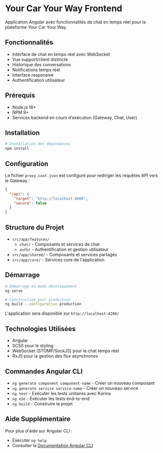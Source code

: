 # Your Car Your Way Frontend

Application Angular avec fonctionnalités de chat en temps réel pour la plateforme Your Car Your Way.

## Fonctionnalités

- Interface de chat en temps réel avec WebSocket
- Vue support/client distincte
- Historique des conversations
- Notifications temps réel
- Interface responsive
- Authentification utilisateur

## Prérequis

- Node.js 18+
- NPM 9+
- Services backend en cours d'exécution (Gateway, Chat, User)

## Installation

```bash
# Installation des dépendances
npm install
```

## Configuration

Le fichier `proxy.conf.json` est configuré pour rediriger les requêtes API vers le Gateway :
```json
{
  "/api": {
    "target": "http://localhost:8080",
    "secure": false
  }
}
```

## Structure du Projet

- `src/app/features/`
  - `chat/` - Composants et services de chat
  - `auth/` - Authentification et gestion utilisateur
- `src/app/shared/` - Composants et services partagés
- `src/app/core/` - Services core de l'application

## Démarrage

```bash
# Démarrage en mode développement
ng serve

# Construction pour production
ng build --configuration production
```

L'application sera disponible sur `http://localhost:4200/`

## Technologies Utilisées

- Angular
- SCSS pour le styling
- WebSocket (STOMP/SockJS) pour le chat temps réel
- RxJS pour la gestion des flux asynchrones

## Commandes Angular CLI

- `ng generate component component-name` - Créer un nouveau composant
- `ng generate service service-name` - Créer un nouveau service
- `ng test` - Exécuter les tests unitaires avec Karma
- `ng e2e` - Exécuter les tests end-to-end
- `ng build` - Construire le projet

## Aide Supplémentaire

Pour plus d'aide sur Angular CLI :
- Exécuter `ng help`
- Consulter la [Documentation Angular CLI](https://angular.dev/tools/cli)
